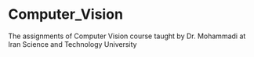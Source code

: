 # Computer_Vision
The assignments of Computer Vision course taught by Dr. Mohammadi at Iran Science and Technology University
